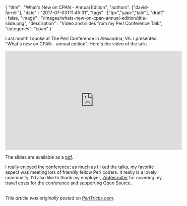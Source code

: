 
  {
    "title"  : "What's New on CPAN - Annual Edition",
    "authors": ["david-farrell"],
    "date"   : "2017-07-03T11:45:31",
    "tags"   : ["tpc","yapc","talk"],
    "draft"  : false,
    "image"  : "/images/whats-new-on-cpan-annual-edition/title-slide.png",
    "description" : "Video and slides from my Perl Conference Talk",
    "categories": "cpan"
  }

Last month I spoke at The Perl Conference in Alexandria, VA. I presented "What's new on CPAN - annual edition". Here's the video of the talk:

<iframe class="centering" width="560" height="315" src="https://www.youtube.com/embed/RW5OS3lg1gs" frameborder="0" allowfullscreen></iframe>

The slides are available as a [pdf](https://drive.google.com/open?id=0BwRnByTz2iUXcnNYamlSeWVpS0U).

I really enjoyed the conference; as much as I liked the talks, my favorite aspect was meeting lots of friendly fellow Perl coders. It really is a lovely community. I'd also like to thank my employer, [ZipRecruiter](https://www.ziprecruiter.com) for covering my travel costs for the conference and supporting Open Source.

\
*This article was originally posted on [PerlTricks.com](http://perltricks.com).*
